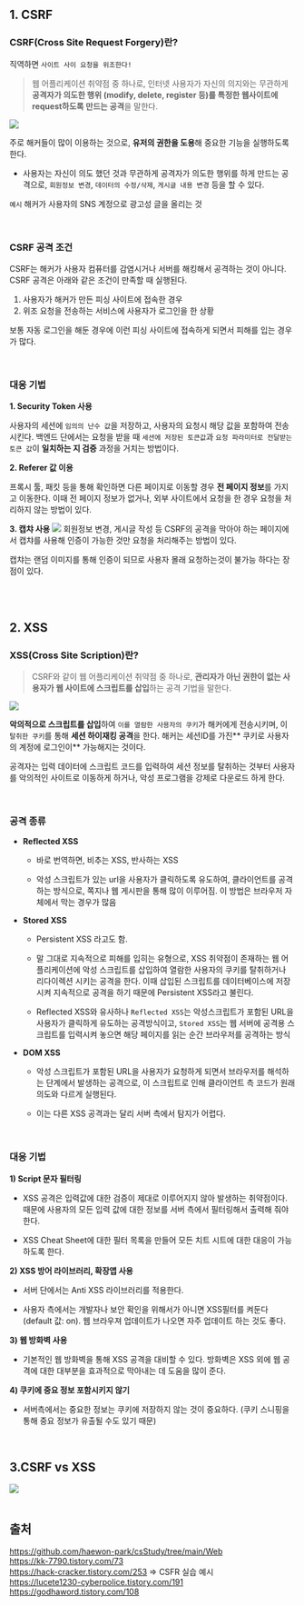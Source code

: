 ## 1. CSRF
### CSRF(Cross Site Request Forgery)란?
직역하면 `사이트 사이 요청을 위조한다!`

> 웹 어플리케이션 취약점 중 하나로, 인터넷 사용자가 자신의 의지와는 무관하게 **공격자가 의도한 행위 (modify, delete, register 등)를 특정한 웹사이트에 request하도록 만드는 공격**을 말한다.

![](https://images.velog.io/images/yanghl98/post/f6efeee4-8089-4535-a255-713f05f37dd1/image.png)

주로 해커들이 많이 이용하는 것으로, **유저의 권한을 도용**해 중요한 기능을 실행하도록 한다. 

 - 사용자는 자신이 의도 했던 것과 무관하게 공격자가 의도한 행위를 하게 만드는 공격으로, `회원정보 변경`, `데이터의 수정/삭제`, `게시글 내용 변경` 등을 할 수 있다.

`예시` 해커가 사용자의 SNS 계정으로 광고성 글을 올리는 것



<br>

### CSRF 공격 조건


CSRF는 해커가 사용자 컴퓨터를 감염시거나 서버를 해킹해서 공격하는 것이 아니다. CSRF 공격은 아래와 같은 조건이 만족할 때 실행된다.

1. 사용자가 해커가 만든 피싱 사이트에 접속한 경우
2. 위조 요청을 전송하는 서비스에 사용자가 로그인을 한 상황

보통 자동 로그인을 해둔 경우에 이런 피싱 사이트에 접속하게 되면서 피해를 입는 경우가 많다.

<br>

### 대응 기법

**1. Security Token 사용**

사용자의 세션에 `임의의 난수 값`을 저장하고, 사용자의 요청시 해당 값을 포함하여 전송시킨다. 백엔드 단에서는 요청을 받을 때 `세션에 저장된 토큰값`과 `요청 파라미터로 전달받는 토큰 값`이 **일치하는 지 검증** 과정을 거치는 방법이다.

**2. Referer 값 이용**

프록시 툴, 패킷 등을 통해 확인하면 다른 페이지로 이동할 경우 **전 페이지 정보**를 가지고 이동한다. 이때 전 페이지 정보가 없거나, 외부 사이트에서 요청을 한 경우 요청을 처리하지 않는 방법이 있다.

**3. 캡챠 사용**
![](https://images.velog.io/images/yanghl98/post/ff56a677-bd57-445a-8590-9e229138ed62/image.png)
회원정보 변경, 게시글 작성 등 CSRF의 공격을 막아야 하는 페이지에서 캡챠를 사용해 인증이 가능한 것만 요청을 처리해주는 방법이 있다. 

캡챠는 랜덤 이미지를 통해 인증이 되므로 사용자 몰래 요청하는것이 불가능 하다는 장점이 있다.

 

<br><br>

## 2. XSS
### XSS(Cross Site Scription)란?

>CSRF와 같이 웹 어플리케이션 취약점 중 하나로, **관리자가 아닌 권한이 없는 사용자가 웹 사이트에 스크립트를 삽입**하는 공격 기법을 말한다.

![](https://images.velog.io/images/yanghl98/post/136f8f5d-ad4d-4f85-b069-5980b229ae4d/image.png)

**악의적으로 스크립트를 삽입**하여 `이를 열람한 사용자의 쿠키`가 해커에게 전송시키며, 이 `탈취한 쿠키`를 통해 **세션 하이재킹 공격**을 한다. 해커는 세션ID를 가진** 쿠키로 사용자의 계정에 로그인이** 가능해지는 것이다.

공격자는 입력 데이터에 스크립트 코드를 입력하여 세션 정보를 탈취하는 것부터 사용자를 악의적인 사이트로 이동하게 하거나, 악성 프로그램을 강제로 다운로드 하게 한다.

<br>

### 공격 종류

- **Reflected XSS**
  - 바로 번역하면, 비추는 XSS, 반사하는 XSS
  
  - 악성 스크립트가 있는 url을 사용자가 클릭하도록 유도하여, 클라이언트를 공격하는 방식으로, 쪽지나 웹 게시판을 통해 많이 이루어짐. 이 방법은 브라우저 자체에서 막는 경우가 많음

- **Stored XSS**
  - Persistent XSS 라고도 함. 
  
  - 말 그대로 지속적으로 피해를 입히는 유형으로, XSS 취약점이 존재하는 웹 어플리케이션에 악성 스크립트를 삽입하여 열람한 사용자의 쿠키를 탈취하거나 리다이렉션 시키는 공격을 한다. 이때 삽입된 스크립트를 데이터베이스에 저장시켜 지속적으로 공격을 하기 때문에 Persistent XSS라고 불린다.
  
  - Reflected XSS와 유사하나 `Reflected XSS`는 악성스크립트가 포함된 URL을 사용자가 클릭하게 유도하는 공격방식이고, `Stored XSS`는 웹 서버에 공격용 스크립트를 입력시켜 놓으면 해당 페이지를 읽는 순간 브라우저를 공격하는 방식

- **DOM XSS**
  - 악성 스크립트가 포함된 URL을 사용자가 요청하게 되면서 브라우저를 해석하는 단계에서 발생하는 공격으로, 이 스크립트로 인해 클라이언트 측 코드가 원래 의도와 다르게 실행된다.
  
  - 이는 다른 XSS 공격과는 달리 서버 측에서 탐지가 어렵다.

<br>

### 대응 기법

**1) Script 문자 필터링**

- XSS 공격은 입력값에 대한 검증이 제대로 이루어지지 않아 발생하는 취약점이다. 때문에 사용자의 모든 입력 값에 대한 정보를 서버 측에서 필터링해서 출력해 줘야 한다.

- XSS Cheat Sheet에 대한 필터 목록을 만들어 모든 치트 시트에 대한 대응이 가능하도록 한다.

**2) XSS 방어 라이브러리, 확장앱 사용**

- 서버 단에서는 Anti XSS 라이브러리를 적용한다.

- 사용자 측에서는 개발자나 보안 확인을 위해서가 아니면 XSS필터를 켜둔다(default 값: on). 웹 브라우져 업데이트가 나오면 자주 업데이트 하는 것도 좋다.

**3) 웹 방화벽 사용**

- 기본적인 웹 방화벽을 통해 XSS 공격을 대비할 수 있다. 방화벽은 XSS 외에 웹 공격에 대한 대부분을 효과적으로 막아내는 데 도움을 많이 준다.

**4) 쿠키에 중요 정보 포함시키지 않기**
- 서버측에서는 중요한 정보는 쿠키에 저장하지 않는 것이 중요하다. (쿠키 스니핑을 통해 중요 정보가 유출될 수도 있기 때문)

<br>

## 3.CSRF vs XSS

![](https://images.velog.io/images/yanghl98/post/626c8bb4-b708-4d31-939c-40aa2ac10128/image.png)
<br>
<br>

## 출처
https://github.com/haewon-park/csStudy/tree/main/Web<br>
https://kk-7790.tistory.com/73<br>
https://hack-cracker.tistory.com/253 => CSFR 실습 예시<br>
https://lucete1230-cyberpolice.tistory.com/191<br>
https://godhaword.tistory.com/108<br>
<br>
